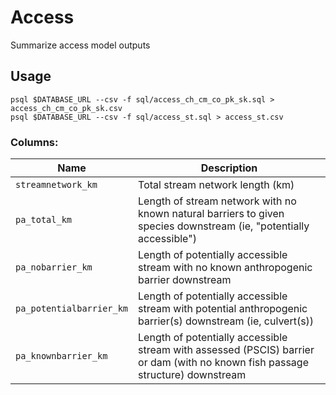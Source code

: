 # Access

Summarize access model outputs

## Usage

    psql $DATABASE_URL --csv -f sql/access_ch_cm_co_pk_sk.sql > access_ch_cm_co_pk_sk.csv
    psql $DATABASE_URL --csv -f sql/access_st.sql > access_st.csv

### Columns:

| Name                     | Description |
|--------------------------|-------------|
| `streamnetwork_km`       | Total stream network length (km) |
| `pa_total_km`            | Length of stream network with no known natural barriers to given species downstream (ie, "potentially accessible") |
| `pa_nobarrier_km`        | Length of potentially accessible stream with no known anthropogenic barrier downstream |
| `pa_potentialbarrier_km` | Length of potentially accessible stream with potential anthropogenic barrier(s) downstream (ie, culvert(s)) |
| `pa_knownbarrier_km`  | Length of potentially accessible stream with assessed (PSCIS) barrier or dam (with no known fish passage structure) downstream |